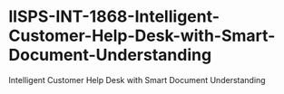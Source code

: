 # llSPS-INT-1868-Intelligent-Customer-Help-Desk-with-Smart-Document-Understanding
Intelligent Customer Help Desk with Smart Document Understanding


